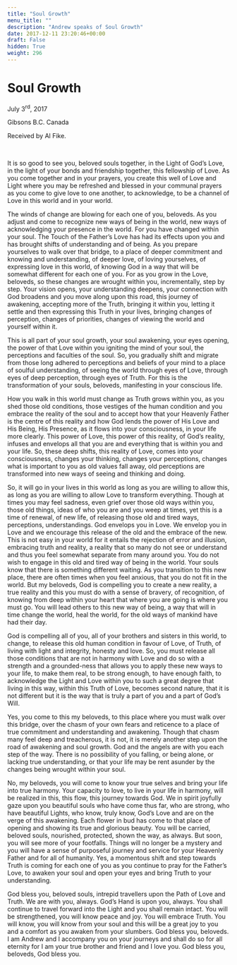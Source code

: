```yaml
---
title: "Soul Growth"
menu_title: ""
description: "Andrew speaks of Soul Growth"
date: 2017-12-11 23:20:46+00:00
draft: False
hidden: True
weight: 296
---
```

# Soul Growth

July 3<sup>rd</sup>, 2017

Gibsons B.C. Canada

Received by Al Fike.

 

It is so good to see you, beloved souls together, in the Light of God’s Love, in the light of your bonds and friendship together, this fellowship of Love. As you come together and in your prayers, you create this well of Love and Light where you may be refreshed and blessed in your communal prayers as you come to give love to one another, to acknowledge, to be a channel of Love in this world and in your world. 

The winds of change are blowing for each one of you, beloveds. As you adjust and come to recognize new ways of being in the world, new ways of acknowledging your presence in the world. For you have changed within your soul. The Touch of the Father’s Love has had its effects upon you and has brought shifts of understanding and of being. As you prepare yourselves to walk over that bridge, to a place of deeper commitment and knowing and understanding, of deeper love, of loving yourselves, of expressing love in this world, of knowing God in a way that will be somewhat different for each one of you. For as you grow in the Love, beloveds, so these changes are wrought within you, incrementally, step by step. Your vision opens, your understanding deepens, your connection with God broadens and you move along upon this road, this journey of awakening, accepting more of the Truth, bringing it within you, letting it settle and then expressing this Truth in your lives, bringing changes of perception, changes of priorities, changes of viewing the world and yourself within it. 

This is all part of your soul growth, your soul awakening, your eyes opening, the power of that Love within you igniting the mind of your soul, the perceptions and faculties of the soul. So, you gradually shift and migrate from those long adhered to perceptions and beliefs of your mind to a place of soulful understanding, of seeing the world through eyes of Love, through eyes of deep perception, through eyes of Truth. For this is the transformation of your souls, beloveds, manifesting in your conscious life. 

How you walk in this world must change as Truth grows within you, as you shed those old conditions, those vestiges of the human condition and you embrace the reality of the soul and to accept how that your Heavenly Father is the centre of this reality and how God lends the power of His Love and His Being, His Presence, as it flows into your consciousness, in your life more clearly. This power of Love, this power of this reality, of God’s reality, infuses and envelops all that you are and everything that is within you and your life. So, these deep shifts, this reality of Love, comes into your consciousness, changes your thinking, changes your perceptions, changes what is important to you as old values fall away, old perceptions are transformed into new ways of seeing and thinking and doing. 

So, it will go in your lives in this world as long as you are willing to allow this, as long as you are willing to allow Love to transform everything. Though at times you may feel sadness, even grief over those old ways within you, those old things, ideas of who you are and you weep at times, yet this is a time of renewal, of new life, of releasing those old and tired ways, perceptions, understandings. God envelops you in Love. We envelop you in Love and we encourage this release of the old and the embrace of the new. This is not easy in your world for it entails the rejection of error and illusion, embracing truth and reality, a reality that so many do not see or understand and thus you feel somewhat separate from many around you. You do not wish to engage in this old and tired way of being in the world. Your souls know that there is something different waiting. As you transition to this new place, there are often times when you feel anxious, that you do not fit in the world. But my beloveds, God is compelling you to create a new reality, a true reality and this you must do with a sense of bravery, of recognition, of knowing from deep within your heart that where you are going is where you must go. You will lead others to this new way of being, a way that will in time change the world, heal the world, for the old ways of mankind have had their day. 

God is compelling all of you, all of your brothers and sisters in this world, to change, to release this old human condition in favour of Love, of Truth, of living with light and integrity, honesty and love. So, you must release all those conditions that are not in harmony with Love and do so with a strength and a grounded-ness that allows you to apply these new ways to your life, to make them real, to be strong enough, to have enough faith, to acknowledge the Light and Love within you to such a great degree that living in this way, within this Truth of Love, becomes second nature, that it is not different but it is the way that is truly a part of you and a part of God’s Will. 

Yes, you come to this my beloveds, to this place where you must walk over this bridge, over the chasm of your own fears and reticence to a place of true commitment and understanding and awakening. Though that chasm many feel deep and treacherous, it is not, it is merely another step upon the road of awakening and soul growth. God and the angels are with you each step of the way. There is no possibility of you falling, or being alone, or lacking true understanding, or that your life may be rent asunder by the changes being wrought within your soul. 

No, my beloveds, you will come to know your true selves and bring your life into true harmony. Your capacity to love, to live in your life in harmony, will be realized in this, this flow, this journey towards God. We in spirit joyfully gaze upon you beautiful souls who have come thus far, who are strong, who have beautiful Lights, who know, truly know, God’s Love and are on the verge of this awakening. Each flower in bud has come to that place of opening and showing its true and glorious beauty. You will be carried, beloved souls, nourished, protected, shown the way, as always. But soon, you will see more of your footfalls. Things will no longer be a mystery and you will have a sense of purposeful journey and service for your Heavenly Father and for all of humanity. Yes, a momentous shift and step towards Truth is coming for each one of you as you continue to pray for the Father’s Love, to awaken your soul and open your eyes and bring Truth to your understanding.

God bless you, beloved souls, intrepid travellers upon the Path of Love and Truth. We are with you, always. God’s Hand is upon you, always. You shall continue to travel forward into the Light and you shall remain intact. You will be strengthened, you will know peace and joy. You will embrace Truth. You will know, you will know from your soul and this will be a great joy to you and a comfort as you awaken from your slumbers. God bless you, beloveds. I am Andrew and I accompany you on your journeys and shall do so for all eternity for I am your true brother and friend and I love you. God bless you, beloveds, God bless you.